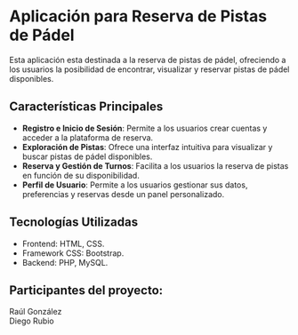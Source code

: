 # Aplicación para Reserva de Pistas de Pádel

Esta aplicación esta destinada a la reserva de pistas de pádel, ofreciendo a los usuarios la posibilidad de encontrar, visualizar y reservar pistas de pádel disponibles. 

## Características Principales

- **Registro e Inicio de Sesión**: Permite a los usuarios crear cuentas y acceder a la plataforma de reserva.
- **Exploración de Pistas**: Ofrece una interfaz intuitiva para visualizar y buscar pistas de pádel disponibles.
- **Reserva y Gestión de Turnos**: Facilita a los usuarios la reserva de pistas en función de su disponibilidad.
- **Perfil de Usuario**: Permite a los usuarios gestionar sus datos, preferencias y reservas desde un panel personalizado.

## Tecnologías Utilizadas

- Frontend: HTML, CSS.
 - Framework CSS: Bootstrap.
- Backend: PHP, MySQL.

## Participantes del proyecto: 

Raúl González <br>
Diego Rubio